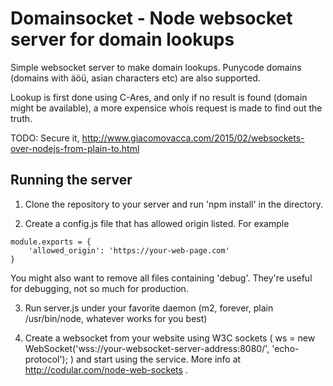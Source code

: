 # Domainsocket - Node websocket server for domain lookups

Simple websocket server to make domain lookups. Punycode domains (domains with äöü, asian characters etc) are also supported.

Lookup is first done using C-Ares, and only if no result is found (domain might be available), a more expensice whois request is made to find out the truth.

TODO: Secure it, http://www.giacomovacca.com/2015/02/websockets-over-nodejs-from-plain-to.html

## Running the server

1) Clone the repository to your server and run 'npm install' in the directory.

2) Create a config.js file that has allowed origin listed. For example

```
module.exports = {
    'allowed_origin': 'https://your-web-page.com'
}
```

You might also want to remove all files containing 'debug'. They're useful for debugging, not so much for production.

3) Run server.js under your favorite daemon (m2, forever, plain /usr/bin/node, whatever works for you best)

4) Create a websocket from your website using W3C sockets ( ws = new WebSocket('wss://your-websocket-server-address:8080/', 'echo-protocol'); ) and start using the service. More info at http://codular.com/node-web-sockets .

